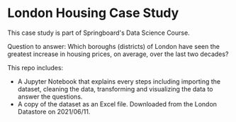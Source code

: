 # London Housing Case Study
This case study is part of Springboard's Data Science Course.

Question to answer: Which boroughs (districts) of London have seen the greatest increase in housing prices, on average, over the last two decades?

This repo includes:
- A Jupyter Notebook that explains every steps including importing the dataset, cleaning the data, transforming and visualizing the data to answer the questions.
- A copy of the dataset as an Excel file. Downloaded from the London Datastore on 2021/06/11.
